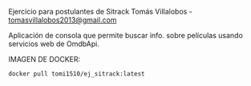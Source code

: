 
Ejercicio para postulantes de Sitrack
Tomás Villalobos - tomasvillalobos2013@gmail.com

Aplicación de consola que permite buscar info. sobre películas
usando servicios web de OmdbApi.

IMAGEN DE DOCKER:

    docker pull tomi1510/ej_sitrack:latest

